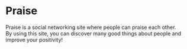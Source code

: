 # Praise
Praise is a social networking site where people can praise each other.  
By using this site, you can discover many good things about people and improve your positivity!
